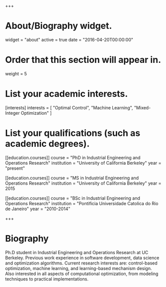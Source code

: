 +++
# About/Biography widget.
widget = "about"
active = true
date = "2016-04-20T00:00:00"

# Order that this section will appear in.
weight = 5

# List your academic interests.
[interests]
  interests = [
    "Optimal Control",
    "Machine Learning",
    "Mixed-Integer Optimization"
  ]

# List your qualifications (such as academic degrees).
[[education.courses]]
  course = "PhD in Industrial Engineering and Operations Research"
  institution = "University of California Berkeley"
  year = "present"

[[education.courses]]
  course = "MS in Industrial Engineering and Operations Research"
  institution = "University of California Berkeley"
  year = 2015

[[education.courses]]
  course = "BSc in Industrial Engineering and Operations Research"
  institution = "Pontificia Universidade Catolica do Rio de Janeiro"
  year = "2010-2014"
 
+++

# Biography

Ph.D student in Industrial Engineering and Operations Research at UC Berkeley. Previous work experience in
software development, data science and optimization algorithms.
Current research interests are: control-based optimization, machine learning, and learning-based mechanism design.
Also interested in all aspects of computational optimization, from modeling techniques to practical implementations.